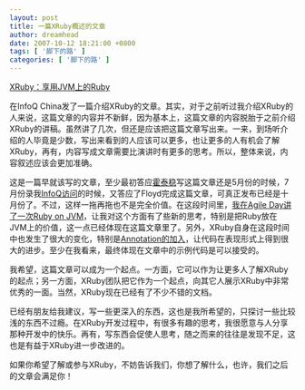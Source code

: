 ```yaml
---
layout: post
title: 一篇XRuby概述的文章
author: dreamhead
date: 2007-10-12 18:21:00 +0800
tags: [ '脚下的路' ]
categories: [ '脚下的路' ]
---
```


[XRuby：享用JVM上的Ruby](http://www.infoq.com/cn/articles/XRuby-JVM)  
  
在InfoQ China发了一篇介绍XRuby的文章。其实，对于之前听过我介绍XRuby的人来说，这篇文章的内容并不新鲜，因为基本上，这篇文章的内容脱胎于之前介绍XRuby的讲稿。虽然讲了几次，但还是应该把这篇文章写出来。一来，到场听介绍的人毕竟是少数，写出来看到的人应该可以更多，也让更多的人有机会了解XRuby，再有，内容写成文章需要比演讲时有更多的思考。所以，整体来说，内容叙述应该会更加准确。  
  
这是一篇早就该写的文章，至少最初答应[霍泰稳](http://blog.csdn.net/futurelight/)写这篇文章还是5月份的时候，7月份录我[InfoQ访问](http://www.infoq.com/cn/interviews/zhengye-ruby-on-jvm-xruby)的时候，又答应了Floyd完成这篇文章，可真正发布已经是十月份了。不过，这样一拖再拖也不是完全价值。在这段时间里，[我在Agile Day讲了一次Ruby on JVM](http://dreamhead.blogbus.com/logs/6746046.html)，让我对这个方面有了些新的思考，特别是把Ruby放在 JVM上的价值，这一点已经体现在这篇文章里了。另外，XRuby自身在这段时间中也发生了很大的变化，特别是[Annotation的加入](http://dreamhead.blogbus.com/logs/7548397.html)，让代码在表现形式上得到很大的进步。至少在我看来，最终体现在文章中的示例代码是可以接受的。  
  
我希望，这篇文章可以成为一个起点。一方面，它可以作为让更多人了解XRuby的起点；另一方面，XRuby团队把它作为一个起点，向其它人展示XRuby中非常优秀的一面。当然，XRuby现在已经有了不少不错的文档。  
  
已经有朋友给我建议，写一些更深入的东西，这也是我所希望的，只探讨一些比较浅的东西不过瘾。在XRuby开发过程中，有很多有趣的思考，我很愿意与人分享那种开发中的快乐。再有，写东西会促使人思考，随之而来的往往是发现不足，这也是有益于XRuby进一步改进的。  
  
如果你希望了解或参与XRuby，不妨告诉我们，你想了解什么，也许，我们之后的文章会满足你！ 


